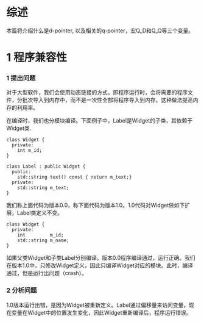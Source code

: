# 综述
本篇将介绍什么是d-pointer, 以及相关的q-pointer，宏Q_D和Q_Q等三个变量。
# 1 程序兼容性
### 1 提出问题
对于大型软件，我们会使用动态链接的方式，即程序运行时，会将需要的程序文件，分批次导入到内存中，而不是一次性全部将程序导入到内存。这种做法提高内存的利用率。

在编译时，我们也分模块编译。下面例子中，Label是Widget的子类，其依赖于Widget类.
```
class Widget {
  private:
    int m_id;
}

class Label : public Widget {
  public:
    std::string text() const { return m_text;}
  private:
    std::string m_text;
}
```
我们称上面代码为版本0.0，称下面代码为版本1.0。1.0代码对Widget做如下扩展，Label类定义不变。
```
class Widget {
  private:
    int         m_id;
    std::string m_name;
}
```

如果父类Widget和子类Label分别编译。版本0.0程序编译通过，运行正确。我们在版本1.0中，只修改Widget定义，因此只编译Widget对应的模块。此时，编译通过，但是运行出问题（crash）。

### 2 分析问题
1.0版本运行出错，是因为Widget被重新定义。Label通过偏移量来访问变量，现在变量在Widget中的位置发生变化，因此Widget重新编译后，程序运行错误。
